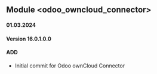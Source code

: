 ## Module <odoo_owncloud_connector>

#### 01.03.2024
#### Version 16.0.1.0.0
#### ADD

- Initial commit for Odoo ownCloud Connector
